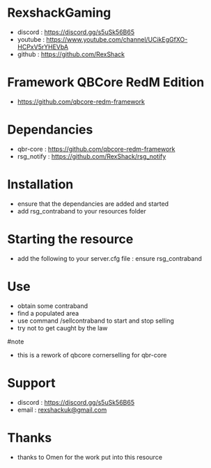 # RexshackGaming
- discord : https://discord.gg/s5uSk56B65
- youtube : https://www.youtube.com/channel/UCikEgGfXO-HCPxV5rYHEVbA
- github : https://github.com/RexShack

# Framework QBCore RedM Edition
- https://github.com/qbcore-redm-framework

# Dependancies
- qbr-core : https://github.com/qbcore-redm-framework
- rsg_notify : https://github.com/RexShack/rsg_notify

# Installation
- ensure that the dependancies are added and started
- add rsg_contraband to your resources folder

# Starting the resource
- add the following to your server.cfg file : ensure rsg_contraband

# Use
- obtain some contraband
- find a populated area
- use command /sellcontraband to start and stop selling
- try not to get caught by the law

#note
- this is a rework of qbcore cornerselling for qbr-core

# Support
- discord : https://discord.gg/s5uSk56B65
- email : rexshackuk@gmail.com

# Thanks
- thanks to Omen for the work put into this resource